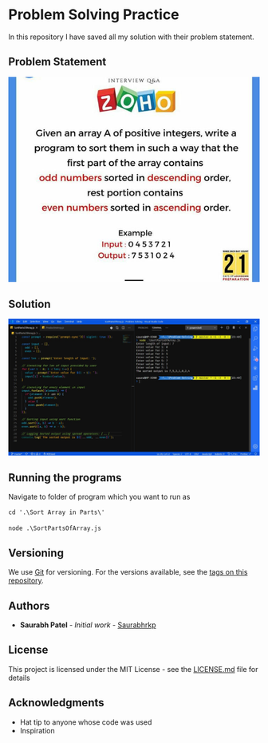 # Problem Solving Practice

In this repository I have saved all my solution with their problem statement.

## Problem Statement

![Problem Statement](https://github.com/Saurabhrkp/Problem-Solving/raw/master/Sort%20Array%20in%20Parts/Problem%20Statement.jpeg)

## Solution

![Problem Solution](https://github.com/Saurabhrkp/Problem-Solving/raw/master/Sort%20Array%20in%20Parts/Solution.jpeg)

## Running the programs

Navigate to folder of program which you want to run as

```
cd '.\Sort Array in Parts\'

node .\SortPartsOfArray.js
```

## Versioning

We use [Git](https://git-scm.com/) for versioning. For the versions available, see the [tags on this repository](https://github.com/Saurabhrkp/Problem-Solving/tags).

## Authors

- **Saurabh Patel** - _Initial work_ - [Saurabhrkp](https://github.com/Saurabhrkp)

## License

This project is licensed under the MIT License - see the [LICENSE.md](LICENSE.md) file for details

## Acknowledgments

- Hat tip to anyone whose code was used
- Inspiration
